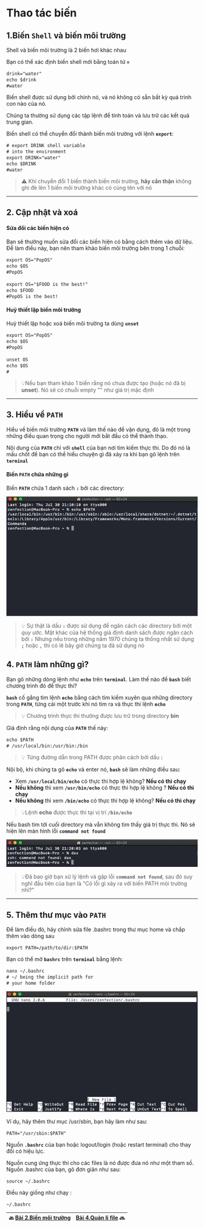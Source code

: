 # Thao tác biến

## 1.Biến `Shell` và biến môi trường

Shell và biến môi trường là 2 biến hơi khác nhau

Bạn có thể xác định biến shell mới bằng toán tử **`=`**

```shell
drink="water"
echo $drink
#water
```

Biến shell được sử dụng bởi chính nó, và  nó không có sẵn bất kỳ quá trình con nào của nó.

Chúng ta thường sử dụng các tập lệnh để tính toán và lưu trữ các kết quả trung gian.

Biến shell có thể chuyển đổi thành biến môi trường với lệnh **`export`**:

```shell
# export DRINK shell variable
# into the environment
export DRINK="water"
echo $DRINK
#water
```

> ⚠️ Khi chuyển đổi 1 biến thành biến môi trường, **hãy cẩn thận** không ghi đè lên 1 biến môi trường khác có cùng tên với nó

---

## 2. Cập nhật và xoá

#### Sửa đổi các biến hiện có

Bạn sẽ thường muốn sửa đổi các biến hiện có bằng cách thêm vào dữ liệu. Để làm điều này, bạn nên tham khảo biến môi trường bên trong 1 chuỗi: 

```shell
export OS="PopOS"
echo $OS
#PopOS

export OS="$FOOD is the best!"
echo $FOOD
#PopOS is the best!
```

#### Huỷ thiết lập biến môi trường

Huỷ thiết lập hoặc xoá biến môi trường ta dùng **`unset`**

```shell
export OS="PopOS"
echo $OS
#PopOS

unset OS
echo $OS
#
```

> 💡Nếu bạn tham khảo 1 biến rằng nó chưa được tạo (hoặc nó đã bị **unset**). Nó sẽ có chuỗi empty "" như giá trị mặc định

---

## 3. Hiểu về `PATH`

Hiểu về biến môi trường **`PATH`** và làm thế nào để vận dụng, đó là một trong những điều quan trọng cho người mới bắt đầu có thể thành thạo.

Nội dung của **`PATH`** chỉ với **`shell`** của bạn nơi tìm kiếm thực thi. Do đó nó là mấu chốt để bạn có thể hiểu chuyện gì đã xảy ra khi bạn gõ lệnh trên **`terminal`** 

#### Biến `PATH` chứa những gì

Biến **`PATH`** chứa 1 danh sách **`:`** bởi các directory:

<img src="https://raw.githubusercontent.com/Zenfection/Image/master/2020/07/30-21-20-24-A%CC%89nh%20chu%CC%A3p%20Ma%CC%80n%20hi%CC%80nh%202020-07-30%20lu%CC%81c%2021.20.20.png" title="" alt="Ảnh chụp Màn hình 2020-07-30 lúc 21.20.20.png" width="522">

> 💡 Sự thật là dấu **`:`** được sử dụng để ngăn cách các directory bởi một *quy ước*. Mặt khác của hệ thống giả định danh sách được ngăn cách bởi **`:`**  Nhưng nếu trong những năm 1970 chúng ta thống nhất sử dụng **`;`** hoặc **`,`** thì có lẽ bây giờ chúng ta đã sử dụng nó

## 4. `PATH` làm những gì?

Bạn gõ những dòng lệnh như **`echo`** trên **`terminal`**. Làm thế nào để **`bash`** biết chương trình đó để thực thi?

**`bash`** cố gắng tìm lệnh **`echo`** bằng cách tìm kiếm xuyên qua những directory trong **`PATH`**, từng cái một trước khi nó tìm ra và thực thi lệnh **`echo`**

> 💡 Chương trình thực thi thường được lưu trữ trong directory **bin**

Giả định rằng nội dụng của **`PATH`** thế này:

```shell
echo $PATH
# /usr/local/bin:/usr/bin:/bin
```

> 💡 Từng đường dẫn trong PATH được phân cách bởi dấu **:**

Nội bộ, khi chúng ta gõ **`echo`** và enter nó, **`bash`** sẽ làm những điều sau:

- Xem **``/usr/local/bin/echo``** có thực thi hợp lệ không? **Nếu có thì chạy**
- **Nếu không** thì xem **``/usr/bin/echo``** có thực thi hợp lệ không ? **Nếu có thì chạy**
- **Nếu không** thì xem **``/bin/echo``** có thực thi hợp lệ không? **Nếu có thì chạy**

> 💡Lệnh **echo** được thực thi tại vị trí **``/bin/echo``**

Nếu bash tìm tới cuối directory mà vẫn không tìm thấy giá trị thực thi. Nó sẽ hiện lên màn hình lỗi **`command not found`**

![Ảnh chụp Màn hình 2020-07-30 lúc 21.38.26.png](https://raw.githubusercontent.com/Zenfection/Image/master/2020/07/30-21-38-30-A%CC%89nh%20chu%CC%A3p%20Ma%CC%80n%20hi%CC%80nh%202020-07-30%20lu%CC%81c%2021.38.26.png)

> 💡Đã bao giờ bạn xử lý lệnh và gặp lỗi **`command not found`**, sau đó suy nghĩ đầu tiên của bạn là "Có lỗi gì xảy ra với biến PATH môi trường nhỉ?"

---

## 5. Thêm thư mục vào `PATH`

Để làm điều đó, hãy chỉnh sửa file .bashrc trong thư mục home và chắp thêm vào dòng sau

```shell
export PATH=/path/to/dir:$PATH
```

Bạn có thể mở **`bashrc`** trên **`terminal`** bằng lệnh:

```shell
nano ~/.bashrc
# ~/ being the implicit path for
# your home folder
```

<img src="https://raw.githubusercontent.com/Zenfection/Image/master/2020/07/30-21-46-34-A%CC%89nh%20chu%CC%A3p%20Ma%CC%80n%20hi%CC%80nh%202020-07-30%20lu%CC%81c%2021.46.30.png" title="" alt="Ảnh chụp Màn hình 2020-07-30 lúc 21.46.30.png" width="549">

Ví dụ, hãy thêm thư mục /usr/sbin, bạn hãy làm như sau:

```shell
PATH="/usr/sbin:$PATH"
```

Nguồn **`.bashrc`** của bạn hoặc logout/login (hoặc restart terminal) cho thay đổi có hiệu lực.

Nguồn cung ứng thực thi cho các files là nó được đưa nó như một tham số. Nguồn .bashrc của bạn, gõ đơn giản như sau:

```shell
source ~/.bashrc
```

Điều này giống như chạy :

```shell
~/.bashrc
```

| 🔙 [Bài 2.Biến môi trường](https://github.com/Zenfection/Linux-for-babies/blob/master/USER%20%26%20FILE%20MANAGEMENT/2.Environment%20Variables.md) | [Bài 4.Quản lí file](https://github.com/Zenfection/Linux-for-babies/blob/master/USER%20%26%20FILE%20MANAGEMENT/4.File%20Management.md) 🔜 |
| -------------------------------------------------------------------------------------------------------------------------------------------------- |:----------------------------------------------------------------------------------------------------------------------------------------- |
